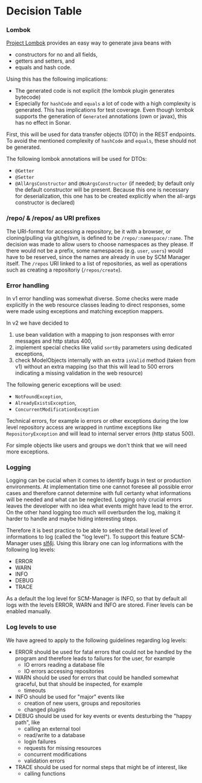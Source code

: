 # Decision Table

### Lombok

[Project Lombok](https://projectlombok.org/) provides an easy way to generate java beans with

- constructors for no and all fields,
- getters and setters, and
- equals and hash code.

Using this has the following implications:

- The generated code is not explicit (the lombok plugin generates bytecode)
- Especially for `hashCode` and `equals` a lot of code with a high complexity is generated.
  This has implications for test coverage. Even though lombok supports the generation of `Generated`
  annotations (own or javax), this has no effect in Sonar.

First, this will be used for data transfer objects (DTO) in the REST endpoints. To avoid the mentioned
complexity of `hashCode` and `equals`, these should not be generated.

The following lombok annotations will be used for DTOs:

- `@Getter`
- `@Setter`
- `@AllArgsConstructor` and `@NoArgsConstructor` (if needed; by default only the default constructor
  will be present. Because this one is necessary for deserialization, this one has to be created
  explicitly when the all-args constructor is declared)

### /repo/ & /repos/ as URI prefixes

The URI-format for accessing a repository, be it with a browser, or cloning/pulling via git/hg/svn, is defined to be `/repo/:namespace/:name`. The decision was made to allow users to choose namespaces as they please. If there would not be a prefix, some namespaces (e.g. `user`, `users`) would have to be reserved, since the names are already in use by SCM Manager itself. The `/repos` URI linked to a list of repositories, as well as operations such as creating a repositoriy (`/repos/create`).

### Error handling

In v1 error handling was somewhat diverse. Some checks were made explicitly in the web resource classes leading
to direct responses, some were made using exceptions and matching exception mappers.

In v2 we have decided to

1. use bean validation with a mapping to json responses with error messages and http status 400,
1. implement special checks like valid `sortBy` parameters using dedicated exceptions,
1. check ModelObjects internally with an extra `isValid` method (taken from v1) without an extra mapping
   (so that this will lead to 500 errors indicating a missing validation in the web resource)

The following generic exceptions will be used:

- `NotFoundException`,
- `AlreadyExistsException`,
- `ConcurrentModificationException`

Technical errors, for example io errors or other exceptions during the low level repository access are wrapped
in runtime exceptions like `RepositoryException` and will lead to internal server errors (http status 500).

For simple objects like users and groups we don't think that we will need more exceptions.

### Logging

Logging can be cucial when it comes to identify bugs in test or production environments. At implementation time one cannot foresee all possible error cases and therefore cannot determine with full certanty what informations will be needed and what can be neglected. Logging only crucial errors leaves the developer with no idea what events might have lead to the error. On the other hand logging too much will overburden the log, making it harder to handle and maybe hiding interesting steps.

Therefore it is best practice to be able to select the detail level of informations to log (called the "log level"). To support this feature SCM-Manager uses [slf4j](https://www.slf4j.org/). Using this library one can log informations with the following log levels:

* ERROR
* WARN
* INFO
* DEBUG
* TRACE

As a default the log level for SCM-Manager is INFO, so that by default all logs with the levels ERROR, WARN and INFO are stored. Finer levels can be enabled manually.

### Log levels to use

We have agreed to apply to the following guidelines regarding log levels:

- ERROR should be used for fatal errors that could not be handled by the program and therefore leads to failures for the user, for example
  - IO errors reading a database file
  - IO errors accessing repositories
- WARN should be used for errors that could be handled somewhat graceful, but that should be inspected, for example
  - timeouts
- INFO should be used for "major" events like
  - creation of new users, groups and repositories
  - changed plugins
- DEBUG should be used for key events or events desturbing the "happy path", like
  - calling an external tool
  - read/write to a database
  - login failures
  - requests for missing resources
  - concurrent modifications
  - validation errors
- TRACE should be used for normal steps that might be of interest, like
  - calling functions
